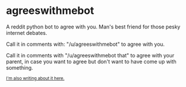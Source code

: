 # agreeswithmebot


A reddit python bot to agree with you. Man's best friend for those pesky internet debates.

Call it in comments with: "/u/agreeswithmebot" to agree with you.

Call it in comments with "/u/agreeswithmebot that" to agree with your parent, in case you want to agree but don't want to have come up with something.

<sub>[I'm also writing about it here.](www.jacksonhaenchen.blogspot.com)<sub>

